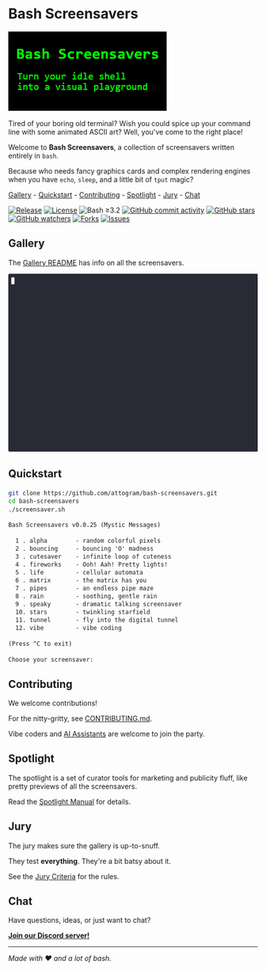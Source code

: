 # Bash Screensavers

![Logo](spotlight/logos/logo.320x160.png)

Tired of your boring old terminal?
Wish you could spice up your command line with some animated ASCII art?
Well, you've come to the right place!

Welcome to **Bash Screensavers**, a collection of screensavers written entirely in `bash`.

Because who needs fancy graphics cards and complex rendering engines
when you have `echo`, `sleep`, and a little bit of `tput` magic?

[Gallery](#gallery) -
[Quickstart](#quickstart) -
[Contributing](#contributing) - 
[Spotlight](#spotlight) -
[Jury](#jury) -
[Chat](#chat)

[![Release](https://img.shields.io/github/v/release/attogram/bash-screensavers?style=flat)](https://github.com/attogram/bash-screensavers/releases)
[![License](https://img.shields.io/github/license/attogram/bash-screensavers?style=flat)](./LICENSE)
![Bash ≥3.2](https://img.shields.io/badge/bash-%3E=3.2-blue?style=flat)
[![GitHub commit activity](https://img.shields.io/github/commit-activity/t/attogram/bash-screensavers?style=flat)](https://github.com/attogram/bash-screensavers/commits/main/)
[![GitHub stars](https://img.shields.io/github/stars/attogram/bash-screensavers?style=flat)](https://github.com/attogram/bash-screensavers/stargazers)
[![GitHub watchers](https://img.shields.io/github/watchers/attogram/bash-screensavers?style=flat)](https://github.com/attogram/bash-screensavers/watchers)
[![Forks](https://img.shields.io/github/forks/attogram/bash-screensavers?style=flat)](https://github.com/attogram/bash-screensavers/forks)
[![Issues](https://img.shields.io/github/issues/attogram/bash-screensavers?style=flat)](https://github.com/attogram/bash-screensavers/issues)

## Gallery

The [Gallery README](./gallery/README.md) has info on all the screensavers.

![Matrix](gallery/matrix/matrix.gif)

## Quickstart

```bash
git clone https://github.com/attogram/bash-screensavers.git
cd bash-screensavers
./screensaver.sh
```
```
Bash Screensavers v0.0.25 (Mystic Messages)

  1 . alpha        - random colorful pixels
  2 . bouncing     - bouncing 'O' madness
  3 . cutesaver    - infinite loop of cuteness
  4 . fireworks    - Ooh! Aah! Pretty lights!
  5 . life         - cellular automata
  6 . matrix       - the matrix has you
  7 . pipes        - an endless pipe maze
  8 . rain         - soothing, gentle rain
  9 . speaky       - dramatic talking screensaver
  10. stars        - twinkling starfield
  11. tunnel       - fly into the digital tunnel
  12. vibe         - vibe coding

(Press ^C to exit)

Choose your screensaver:
```

## Contributing

We welcome contributions!

For the nitty-gritty, see [CONTRIBUTING.md](./CONTRIBUTING.md).

Vibe coders and [AI Assistants](./AGENTS.md) are welcome to join the party.

## Spotlight

The spotlight is a set of curator tools for marketing and publicity fluff,
like pretty previews of all the screensavers.

Read the [Spotlight Manual](./spotlight/README.md) for details.

## Jury

The jury makes sure the gallery is up-to-snuff. 

They test **everything**. They're a bit batsy about it.

See the [Jury Criteria](./jury/README.md) for the rules.

## Chat

Have questions, ideas, or just want to chat? 

[**Join our Discord server!**](https://discord.gg/BGQJCbYVBa)


---

*Made with ❤️ and a lot of bash.*
 
 
 
 
 
